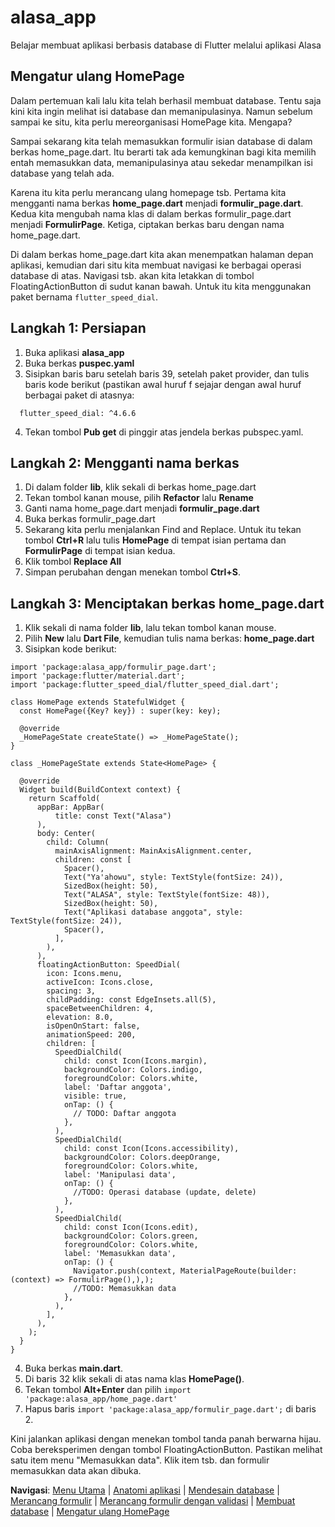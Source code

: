 # alasa_app

Belajar membuat aplikasi berbasis database di Flutter melalui aplikasi Alasa


## Mengatur ulang HomePage

Dalam pertemuan kali lalu kita telah berhasil membuat database. Tentu saja kini kita ingin melihat isi database dan memanipulasinya. Namun sebelum sampai ke situ, kita perlu mereorganisasi HomePage kita. Mengapa?

Sampai sekarang kita telah memasukkan formulir isian database di dalam berkas home_page.dart. Itu berarti tak ada kemungkinan bagi kita memilih entah memasukkan data, memanipulasinya atau sekedar menampilkan isi database yang telah ada.

Karena itu kita perlu merancang ulang homepage tsb. Pertama kita mengganti nama berkas **home_page.dart** menjadi **formulir_page.dart**. Kedua kita mengubah nama klas di dalam berkas formulir_page.dart menjadi **FormulirPage**. Ketiga, ciptakan berkas baru dengan nama home_page.dart.

Di dalam berkas home_page.dart kita akan menempatkan halaman depan aplikasi, kemudian dari situ kita membuat navigasi ke berbagai operasi database di atas. Navigasi tsb. akan kita letakkan di tombol FloatingActionButton di sudut kanan bawah. Untuk itu kita menggunakan paket bernama `flutter_speed_dial`.

## Langkah 1: Persiapan

1. Buka aplikasi **alasa_app**
2. Buka berkas **puspec.yaml**
3. Sisipkan baris baru setelah baris 39, setelah paket provider, dan tulis baris kode berikut (pastikan awal huruf f sejajar dengan awal huruf berbagai paket di atasnya:
```
  flutter_speed_dial: ^4.6.6
```
4. Tekan tombol **Pub get** di pinggir atas jendela berkas pubspec.yaml.


## Langkah 2: Mengganti nama berkas

1. Di dalam folder **lib**, klik sekali di berkas home_page.dart
2. Tekan tombol kanan mouse, pilih **Refactor** lalu **Rename**
3. Ganti nama home_page.dart menjadi **formulir_page.dart**
4. Buka berkas formulir_page.dart
5. Sekarang kita perlu menjalankan Find and Replace. Untuk itu tekan tombol **Ctrl+R** lalu tulis **HomePage** di tempat isian pertama dan **FormulirPage** di tempat isian kedua.
6. Klik tombol **Replace All**
7. Simpan perubahan dengan menekan tombol **Ctrl+S**.


## Langkah 3: Menciptakan berkas home_page.dart

1. Klik sekali di nama folder **lib**, lalu tekan tombol kanan mouse.
2. Pilih **New** lalu **Dart File**, kemudian tulis nama berkas: **home_page.dart**
3. Sisipkan kode berikut:
```
import 'package:alasa_app/formulir_page.dart';
import 'package:flutter/material.dart';
import 'package:flutter_speed_dial/flutter_speed_dial.dart';

class HomePage extends StatefulWidget {
  const HomePage({Key? key}) : super(key: key);

  @override
  _HomePageState createState() => _HomePageState();
}

class _HomePageState extends State<HomePage> {

  @override
  Widget build(BuildContext context) {
    return Scaffold(
      appBar: AppBar(
          title: const Text("Alasa")
      ),
      body: Center(
        child: Column(
          mainAxisAlignment: MainAxisAlignment.center,
          children: const [
            Spacer(),
            Text("Ya'ahowu", style: TextStyle(fontSize: 24)),
            SizedBox(height: 50),
            Text("ALASA", style: TextStyle(fontSize: 48)),
            SizedBox(height: 50),
            Text("Aplikasi database anggota", style: TextStyle(fontSize: 24)),
            Spacer(),
          ],
        ),
      ),
      floatingActionButton: SpeedDial(
        icon: Icons.menu,
        activeIcon: Icons.close,
        spacing: 3,
        childPadding: const EdgeInsets.all(5),
        spaceBetweenChildren: 4,
        elevation: 8.0,
        isOpenOnStart: false,
        animationSpeed: 200,
        children: [
          SpeedDialChild(
            child: const Icon(Icons.margin),
            backgroundColor: Colors.indigo,
            foregroundColor: Colors.white,
            label: 'Daftar anggota',
            visible: true,
            onTap: () {
              // TODO: Daftar anggota
            },
          ),
          SpeedDialChild(
            child: const Icon(Icons.accessibility),
            backgroundColor: Colors.deepOrange,
            foregroundColor: Colors.white,
            label: 'Manipulasi data',
            onTap: () {
              //TODO: Operasi database (update, delete)
            },
          ),
          SpeedDialChild(
            child: const Icon(Icons.edit),
            backgroundColor: Colors.green,
            foregroundColor: Colors.white,
            label: 'Memasukkan data',
            onTap: () {
              Navigator.push(context, MaterialPageRoute(builder: (context) => FormulirPage(),),);
              //TODO: Memasukkan data
            },
          ),
        ],
      ),
    );
  }
}

```
4. Buka berkas **main.dart**.
5. Di baris 32 klik sekali di atas nama klas **HomePage()**.
6. Tekan tombol **Alt+Enter** dan pilih `import 'package:alasa_app/home_page.dart'`
7. Hapus baris `import 'package:alasa_app/formulir_page.dart';` di baris 2.

Kini jalankan aplikasi dengan menekan tombol tanda panah berwarna hijau. Coba bereksperimen dengan tombol FloatingActionButton. Pastikan melihat satu item menu "Memasukkan data". Klik item tsb. dan formulir memasukkan data akan dibuka.



**Navigasi**: [Menu Utama](./README.md) | [Anatomi aplikasi](./1_anatomi.md) | [Mendesain database](./2_mendesign_database.md) | [Merancang formulir](./3_membuat_formulir_1.md) | [Merancang formulir dengan validasi](./4_membuat_formulir_2.md) | [Membuat database](./5_membuat_database.md) | [Mengatur ulang HomePage](./7_manipulasi_database.md)
